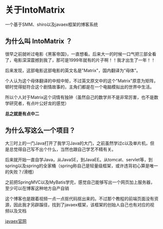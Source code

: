 # 关于IntoMatrix

一个基于SMM、shiro以及javaex框架的博客系统

## 为什么叫 IntoMatrix ？

很早之前就听过电影《黑客帝国》，一直想看。后来大一的时候一口气把三部全看了，电影深深震撼到我了，那可是1999年就有的片子啊！！我才出生了一年！！

后来发现，这部电影这部电影的英文名是"Matrix"，国内翻译为“母体”。

个人认为这个母体翻译的中规中矩，不过英文原文中的这个"Matrix"原意为矩阵，顿时觉得挺符合这个剧情故事的，主角们都是在一个电脑模拟出的世界中生活。

所以个人对于Matrix这个词情有独钟（虽然自己的数学并不是非常厉害，也不是数学研究者，有点叶公好龙的感觉）

**总之就是有点中二**

## 为什么写这么一个项目？

大三时上的一门Java打开了我学习Java的大门，之前虽然学过c以及单片机，但是总觉得自己写不出个什么，当然也跟自己学艺不精有关。

后来就开始一直自学Java，从JavaSE，到JavaEE。从tomcat、servlet等，到spring以及spring的全家桶（spring称自己是轻量级框架，或许违背初心算是唯一的失败？/滑稽）

之前把SpringMVC以及MyBatis学完，感觉自己能够写出一个网页加上服务器，至少可以在博客这种地方自产自销

这个博客也是跟着视频一点一点抠代码抠出来的。不过那个教程的前端页面没有资源，因此我才另辟蹊径，找到了javaex框架，该框架的创始人自己也有对应的视频以及文档

[javaex官网](http://www.javaex.cn/)
